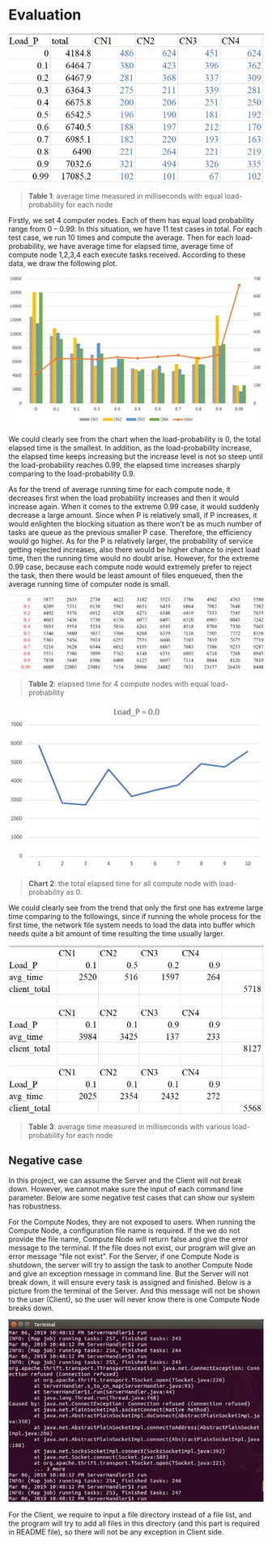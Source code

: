 # Evaluation

![table1](./pic/table1.jpg)

> **Table 1**: average time measured in milliseconds with equal load-probability for each node

Firstly, we set 4 computer nodes. Each of them has equal load probability range from 0 – 0.99. In this situation, we have 11 test cases in total. For each test case, we run 10 times and compute the average. Then for each load-probability, we have average time for elapsed time, average time of compute node 1,2,3,4 each execute tasks received. According to these data, we draw the following plot.

![chart1](./pic/chart1.jpg)

We could clearly see from the chart when the load-probability is 0, the total elapsed time is the smallest. In addition, as the load-probability increase, the elapsed time keeps increasing but the increase level is not so steep until the load-probability reaches 0.99, the elapsed time increases sharply comparing to the load-probability 0.9.

As for the trend of average running time for each compute node, it decreases first when the load probability increases and then it would increase again. When it comes to the extreme 0.99 case, it would suddenly decrease a large amount. Since when P is relatively small, if P increases, it would enlighten the blocking situation as there won’t be as much number of tasks are queue as the previous smaller P case. Therefore, the efficiency would go higher. As for the P is relatively larger, the probability of service getting rejected increases, also there would be higher chance to inject load time, then the running time would no doubt arise. However, for the extreme 0.99 case, because each compute node would extremely prefer to reject the task, then there would be least amount of files enqueued, then the average running time of computer node is small.

![table2](./pic/table2.jpg)

> **Table 2**: elapsed time for 4 compute nodes with equal load-probability

![chart2](./pic/chart2.jpg)

> **Chart 2**: the total elapsed time for all compute node with load-probability as 0.

We could clearly see from the trend that only the first one has extreme large time comparing to the followings, since if running the whole process for the first time, the network file system needs to load the data into buffer which needs quite a bit amount of time resulting the time usually larger.

![table3](./pic/table3.jpg)

> **Table 3**: average time measured in milliseconds with various load-probability for each node

## Negative case

In this project, we can assume the Server and the Client will not break down. However, we cannot make sure the input of each command line parameter. Below are some negative test cases that can show our system has robustness.

For the Compute Nodes, they are not exposed to users. When running the Compute Node, a configuration file name is required. If the we do not provide the file name, Compute Node will return false and give the error message to the terminal. If the file does not exist, our program will give an error message “file not exist”.
For the Server, if one Compute Node is shutdown, the server will try to assign the task to another Compute Node and give an exception message in command line. But the Server will not break down, it will ensure every task is assigned and finished. Below is a picture from the terminal of the Server. And this message will not be shown to the user (Client), so the user will never know there is one Compute Node breaks down.

![chart3](./pic/chart3.jpg)

For the Client, we require to input a file directory instead of a file list, and the program will try to add all files in this directory (and this part is required in README file), so there will not be any exception in Client side.

